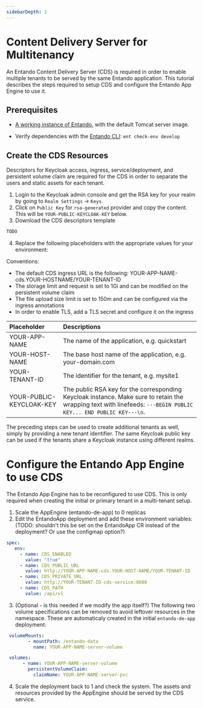 ```yaml
---
sidebarDepth: 2
---
```


# Content Delivery Server for Multitenancy
An Entando Content Delivery Server (CDS) is required in order to enable multiple tenants to be served by the same Entando application. This tutorial describes the steps required to setup CDS and configure the Entando App Engine to use it.

## Prerequisites
* [A working instance of Entando.](../../docs/getting-started/README.md) with the default Tomcat server image.

* Verify dependencies with the [Entando CLI](../../docs/getting-started/entando-cli.md#check-the-environment): `ent check-env develop`

## Create the CDS Resources
Descriptors for Keycloak access, ingress, service/deployment, and persistent volume claim are required for the CDS in order to separate the users and static assets for each tenant.

1. Login to the Keycloak admin console and get the RSA key for your realm by going to `Realm Settings` → `Keys`. 
2. Click on `Public Key` for `rsa-generated` provider and copy the content. This will be `YOUR-PUBLIC-KEYCLOAK-KEY` below.
3. Download the CDS descriptors template
``` bash
TODO
```
4. Replace the following placeholders with the appropriate values for your environment:

Conventions:
* The default CDS ingress URL is the following: YOUR-APP-NAME-cds.YOUR-HOSTNAME/YOUR-TENANT-ID
* The storage limit and request is set to 1Gi and can be modified on the persistent volume claim
* The file upload size limit is set to 150m and can be configured via the ingress annotations
* In order to enable TLS, add a TLS secret and configure it on the ingress 

| Placeholder | Descriptions 
|:--|:--
| YOUR-APP-NAME | The name of the application, e.g. quickstart
| YOUR-HOST-NAME | The base host name of the application, e.g. your-domain.com
| YOUR-TENANT-ID | The identifier for the tenant, e.g. mysite1 
| YOUR-PUBLIC-KEYCLOAK-KEY | The public RSA key for the corresponding Keycloak instance. Make sure to retain the wrapping text with linefeeds: `---BEGIN PUBLIC KEY... END PUBLIC KEY---\n`.

The preceding steps can be used to create additional tenants as well, simply by providing a new tenant identifier. The same Keycloak public key can be used if the tenants share a Keycloak instance using different realms. 

# Configure the Entando App Engine to use CDS
The Entando App Engine has to be reconfigured to use CDS. This is only required when creating the initial or primary tenant in a multi-tenant setup.

1. Scale the AppEngine (entando-de-app) to 0 replicas
2. Edit the EntandoApp deployment and add these environment variables: (TODO: shouldn't this be set on the EntandoApp CR instead of the deployment? Or use the configmap option?)
``` yaml
spec:
   env:
     - name: CDS_ENABLED
       value: "true"
     - name: CDS_PUBLIC_URL
       value: http://YOUR-APP-NAME-cds.YOUR-HOST-NAME/YOUR-TENANT-ID
     - name: CDS_PRIVATE_URL
       value: http://YOUR-TENANT-ID-cds-service:8080
     - name: CDS_PATH
       value: /api/v1
```
3. (Optional - is this needed if we modify the app itself?) The following two volume specifications can be removed to avoid leftover resources in the namespace. These are automaticaly created in the initial `entando-de-app` deployment:
``` yaml
 volumeMounts:
        - mountPath: /entando-data
          name: YOUR-APP-NAME-server-volume
```
``` yaml
 volumes:
      - name: YOUR-APP-NAME-server-volume
        persistentVolumeClaim:
          claimName: YOUR-APP-NAME-server-pvc
```

4. Scale the deployment back to 1 and check the system. The assets and resources provided by the AppEngine should be served by the CDS service.
